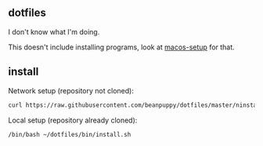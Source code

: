 ## dotfiles
I don't know what I'm doing.

This doesn't include installing programs, look at [macos-setup](https://github.com/beanpuppy/macos-setup) for that.

## install
Network setup (repository not cloned):
```bash
curl https://raw.githubusercontent.com/beanpuppy/dotfiles/master/ninstall.sh | /bin/bash
```

Local setup (repository already cloned):
```bash
/bin/bash ~/dotfiles/bin/install.sh
```
